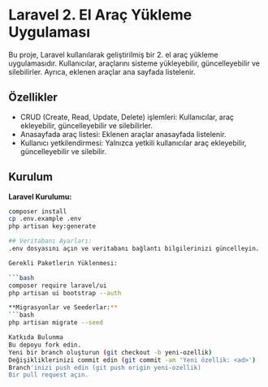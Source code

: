 # Laravel 2. El Araç Yükleme Uygulaması

Bu proje, Laravel kullanılarak geliştirilmiş bir 2. el araç yükleme uygulamasıdır. Kullanıcılar, araçlarını sisteme yükleyebilir, güncelleyebilir ve silebilirler. Ayrıca, eklenen araçlar ana sayfada listelenir.

## Özellikler

- CRUD (Create, Read, Update, Delete) işlemleri: Kullanıcılar, araç ekleyebilir, güncelleyebilir ve silebilirler.
- Anasayfada araç listesi: Eklenen araçlar anasayfada listelenir.
- Kullanıcı yetkilendirmesi: Yalnızca yetkili kullanıcılar araç ekleyebilir, güncelleyebilir ve silebilir.

## Kurulum

**Laravel Kurulumu:**
   ```bash
   composer install
   cp .env.example .env
   php artisan key:generate
   
## Veritabanı Ayarları:
.env dosyasını açın ve veritabanı bağlantı bilgilerinizi güncelleyin.

Gerekli Paketlerin Yüklenmesi:

```bash
composer require laravel/ui
php artisan ui bootstrap --auth

**Migrasyonlar ve Seederlar:**
   ```bash
php artisan migrate --seed

Katkıda Bulunma
Bu depoyu fork edin.
Yeni bir branch oluşturun (git checkout -b yeni-ozellik)
Değişikliklerinizi commit edin (git commit -am 'Yeni özellik: <ad>')
Branch'inizi push edin (git push origin yeni-ozellik)
Bir pull request açın.

